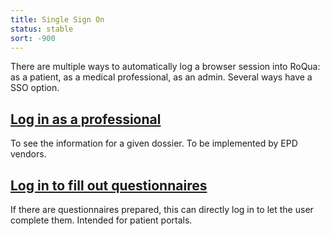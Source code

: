 ```yaml
---
title: Single Sign On
status: stable
sort: -900
---
```


There are multiple ways to automatically log a browser session into RoQua: as a patient, as a medical professional, as an admin. Several ways have a SSO option.

## [Log in as a professional][]

To see the information for a given dossier. To be implemented by EPD vendors.

## [Log in to fill out questionnaires][]

If there are questionnaires prepared, this can directly log in to let the user complete them. Intended for patient portals.

[Log in as a professional]: /developer/rom/sso/epd_v3/
[Log in to fill out questionnaires]: /developer/rom/sso/client_token/
